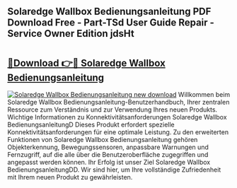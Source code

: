 ## Solaredge Wallbox Bedienungsanleitung PDF Download Free - Part-TSd User Guide Repair - Service Owner Edition jdsHt

# <h2><a href="http://df36ix.blite.top/?on=Solaredge+Wallbox+Bedienungsanleitung">🔗Download 👉🔴 Solaredge Wallbox Bedienungsanleitung</a></h2>

[![Solaredge Wallbox Bedienungsanleitung new download](https://i.imgur.com/lujVjoI.png)](http://df36ix.blite.top/?on=Solaredge+Wallbox+Bedienungsanleitung)
Willkommen beim Solaredge Wallbox Bedienungsanleitung-Benutzerhandbuch, Ihrer zentralen Ressource zum Verständnis und zur Verwendung Ihres neuen Produkts. Wichtige Informationen zu Konnektivitätsanforderungen Solaredge Wallbox BedienungsanleitungD Dieses Produkt erfordert spezielle Konnektivitätsanforderungen für eine optimale Leistung. Zu den erweiterten Funktionen von Solaredge Wallbox Bedienungsanleitung gehören Objekterkennung, Bewegungssensoren, anpassbare Warnungen und Fernzugriff, auf die alle über die Benutzeroberfläche zugegriffen und angepasst werden können. Ihr Erfolg ist unser Ziel Solaredge Wallbox BedienungsanleitungDD. Wir sind hier, um Ihre vollständige Zufriedenheit mit Ihrem neuen Produkt zu gewährleisten.
